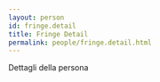 ```yaml
---
layout: person
id: fringe.detail
title: Fringe Detail
permalink: people/fringe.detail.html
---
```


Dettagli della persona